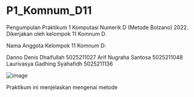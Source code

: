 # P1_Komnum_D11
Pengumpulan Praktikum 1 Komputasi Numerik D (Metode Bolzano) 2022. Dikerjakan oleh kelompok 11 Komnum D.

Nama Anggota Kelompok 11 Komnum D:

Danno Denis Dhaifullah	5025211027
Arif Nugraha Santosa	5025211048
Laurivasya Gadhing Syahafidh	5025211136

![image](https://user-images.githubusercontent.com/112613803/197846828-1b781579-f34a-4863-a8fb-e01218616e5a.png)

Praktikum ini menjelaskan mengenai metode 

